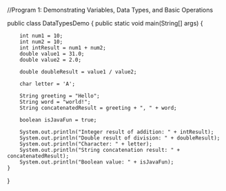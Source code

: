 //Program 1: Demonstrating Variables, Data Types, and Basic Operations

public class DataTypesDemo {
    public static void main(String[] args) {
    
        int num1 = 10;   
        int num2 = 10;
        int intResult = num1 + num2; 
        double value1 = 31.0; 
        double value2 = 2.0;
        
        double doubleResult = value1 / value2;
        
        char letter = 'A'; 
        
        String greeting = "Hello";  
        String word = "world!";
        String concatenatedResult = greeting + ", " + word;
        
        boolean isJavaFun = true;
        
        System.out.println("Integer result of addition: " + intResult);
        System.out.println("Double result of division: " + doubleResult);
        System.out.println("Character: " + letter);
        System.out.println("String concatenation result: " + concatenatedResult);
        System.out.println("Boolean value: " + isJavaFun);
    }
}
